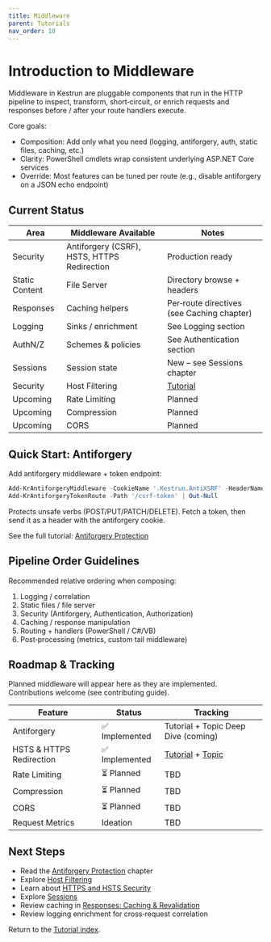 ```yaml
---
title: Middleware
parent: Tutorials
nav_order: 10
---
```


# Introduction to Middleware

Middleware in Kestrun are pluggable components that run in the HTTP pipeline to inspect, transform, short‑circuit,
or enrich requests and responses before / after your route handlers execute.

Core goals:

- Composition: Add only what you need (logging, antiforgery, auth, static files, caching, etc.)
- Clarity: PowerShell cmdlets wrap consistent underlying ASP.NET Core services
- Override: Most features can be tuned per route (e.g., disable antiforgery on a JSON echo endpoint)

## Current Status

| Area | Middleware Available | Notes |
|------|----------------------|-------|
| Security | Antiforgery (CSRF), HSTS, HTTPS Redirection | Production ready |
| Static Content | File Server | Directory browse + headers |
| Responses | Caching helpers | Per‑route directives (see Caching chapter) |
| Logging | Sinks / enrichment | See Logging section |
| AuthN/Z | Schemes & policies | See Authentication section |
| Sessions | Session state | New – see Sessions chapter |
| Security | Host Filtering | [Tutorial](./6.Host-Filtering) |
| Upcoming | Rate Limiting | Planned |
| Upcoming | Compression | Planned |
| Upcoming | CORS | Planned |

## Quick Start: Antiforgery

Add antiforgery middleware + token endpoint:

```powershell
Add-KrAntiforgeryMiddleware -CookieName '.Kestrun.AntiXSRF' -HeaderName 'X-CSRF-TOKEN'
Add-KrAntiforgeryTokenRoute -Path '/csrf-token' | Out-Null
```

Protects unsafe verbs (POST/PUT/PATCH/DELETE). Fetch a token, then send it as a header with the antiforgery cookie.

See the full tutorial: [Antiforgery Protection](./1.Antiforgery)

## Pipeline Order Guidelines

Recommended relative ordering when composing:

1. Logging / correlation
2. Static files / file server
3. Security (Antiforgery, Authentication, Authorization)
4. Caching / response manipulation
5. Routing + handlers (PowerShell / C#/VB)
6. Post‑processing (metrics, custom tail middleware)

## Roadmap & Tracking

Planned middleware will appear here as they are implemented. Contributions welcome (see contributing guide).

| Feature | Status | Tracking |
|---------|--------|----------|
| Antiforgery | ✅ Implemented | Tutorial + Topic Deep Dive (coming) |
| HSTS & HTTPS Redirection | ✅ Implemented | [Tutorial](./4.Https-Hsts) + [Topic](../../../topics/hsts) |
| Rate Limiting | ⏳ Planned | TBD |
| Compression | ⏳ Planned | TBD |
| CORS | ⏳ Planned | TBD |
| Request Metrics | Ideation | TBD |

## Next Steps

- Read the [Antiforgery Protection](./1.Antiforgery) chapter
- Explore [Host Filtering](./6.Host-Filtering)
- Learn about [HTTPS and HSTS Security](./4.Https-Hsts)
- Explore [Sessions](../19.Session/1.Sessions)
- Review caching in [Responses: Caching & Revalidation](/pwsh/tutorial/9.Responses/8.Caching)
- Review logging enrichment for cross‑request correlation

Return to the [Tutorial index](/pwsh/tutorial/index).
